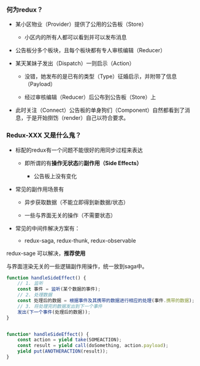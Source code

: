 ### 何为redux？

- 某小区物业（Provider）提供了公用的公告板（Store）

    - 小区内的所有人都可以看到并可以发布消息

- 公告板分多个板块，且每个板块都有专人审核编辑（Reducer）

- 某天某妹子发出（Dispatch）一则启示（Action）

    - 没错，她发布的是已有的类型（Type）征婚启示，并附带了信息（Payload）

    - 经过审核编辑（Reducer）后公布到公告板（Store）上

- 此时关注（Connect）公告板的单身狗们（Component）自然都看到了消息，于是开始捯饬（render）自己以符合要求。


### Redux-XXX 又是什么鬼？

- 标配的redux有一个问题不能很好的用同步过程来表达

    - 即所谓的有**操作无状态**的**副作用（Side Effects）**

        - 公告板上没有变化

- 常见的副作用场景有

    - 异步获取数据（不能立即得到新数据/状态）

    - 一些与界面无关的操作（不需要状态）

- 常见的中间件解决方案有：

    - redux-saga, redux-thunk, redux-observable

redux-sage 可以解决，**推荐使用**

与界面渲染无关的一些逻辑副作用操作，统一放到saga中。

```javascript
function handleSideEffect() {
    // 1. 监听
    const 事件 = 监听(某个数据的事件);
    // 2. 处理数据
    const 处理后的数据 = 根据事件及其携带的数据进行相应的处理(事件.携带的数据);
    // 3. 将处理完的数据发出到下一个事件
    发出(下一个事件(处理后的数据)); 
}


function* handleSideEffect() {
    const action = yield take(SOMEACTION);
    const result = yield call(doSomething, action.payload);
    yield put(ANOTHERACTION(result));
}
```

